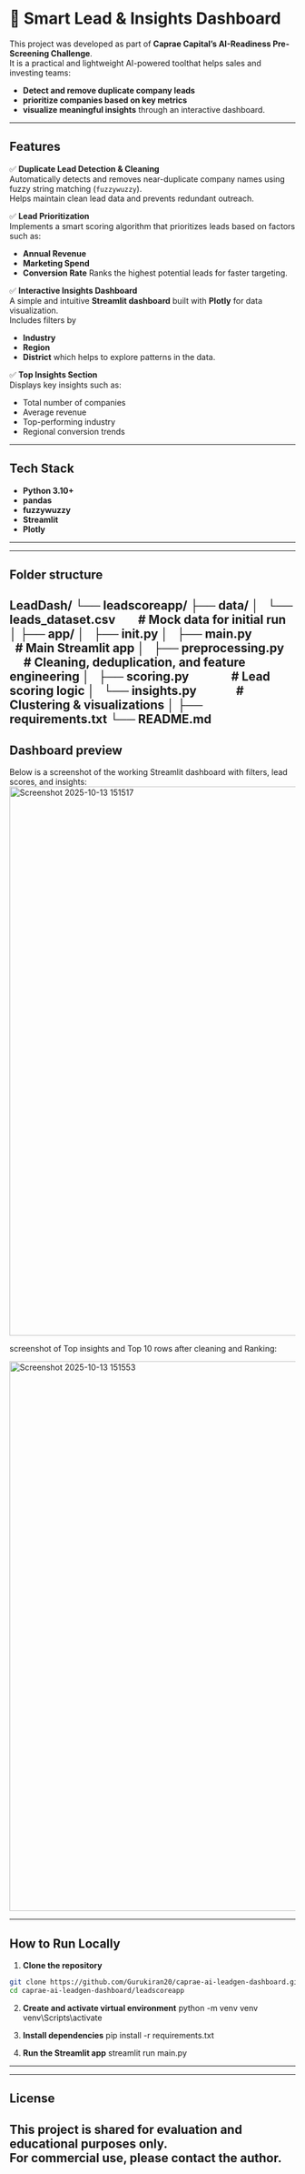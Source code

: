 # 🧠 Smart Lead & Insights Dashboard  

This project was developed as part of **Caprae Capital’s AI-Readiness Pre-Screening Challenge**.  
It is a practical and lightweight AI-powered toolthat helps sales and investing teams:
- **Detect and remove duplicate company leads**
- **prioritize companies based on key metrics**
- **visualize meaningful insights** through an interactive dashboard.

---

##  Features  

✅ **Duplicate Lead Detection & Cleaning**  
Automatically detects and removes near-duplicate company names using fuzzy string matching (`fuzzywuzzy`).  
Helps maintain clean lead data and prevents redundant outreach.  

✅ **Lead Prioritization**  
Implements a smart scoring algorithm that prioritizes leads based on factors such as:
- **Annual Revenue**
- **Marketing Spend**
- **Conversion Rate**
Ranks the highest potential leads for faster targeting.

✅ **Interactive Insights Dashboard**  
A simple and intuitive **Streamlit dashboard** built with **Plotly** for data visualization.  
Includes filters by
- **Industry**
- **Region**
- **District**
  which helps to explore patterns in the data.  

✅ **Top Insights Section**  
Displays key insights such as:  
- Total number of companies  
- Average revenue  
- Top-performing industry
- Regional conversion trends 

---

##  Tech Stack  

- **Python 3.10+**  
- **pandas**  
- **fuzzywuzzy**  
- **Streamlit**  
- **Plotly**  

---
---
## Folder structure
LeadDash/
└── leadscoreapp/
    ├── data/
    │   └── leads_dataset.csv        # Mock data for initial run
    │
    ├── app/
    │   ├── __init__.py
    │   ├── main.py                  # Main Streamlit app
    │   ├── preprocessing.py         # Cleaning, deduplication, and feature engineering
    │   ├── scoring.py               # Lead scoring logic
    │   └── insights.py              # Clustering & visualizations
    │
    ├── requirements.txt
    └── README.md
---

## Dashboard preview

Below is a screenshot of the working Streamlit dashboard with filters, lead scores, and insights:
<img width="1901" height="966" alt="Screenshot 2025-10-13 151517" src="https://github.com/user-attachments/assets/154bd08d-fed1-44cd-a539-5856db9bb00a" />

screenshot of Top insights and Top 10 rows after cleaning and Ranking:

<img width="1889" height="967" alt="Screenshot 2025-10-13 151553" src="https://github.com/user-attachments/assets/ff312176-0008-4434-a4f7-c7c235609d88" />

---

##  How to Run Locally

1. **Clone the repository**

```bash
git clone https://github.com/Gurukiran20/caprae-ai-leadgen-dashboard.git
cd caprae-ai-leadgen-dashboard/leadscoreapp
```
2. **Create and activate virtual environment**
   python -m venv venv
   venv\Scripts\activate

3. **Install dependencies**
   pip install -r requirements.txt

4. **Run the Streamlit app**
  streamlit run main.py
 ---

 ---
## License

This project is shared for evaluation and educational purposes only.  
For commercial use, please contact the author.
 ---
   
